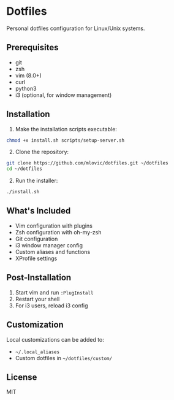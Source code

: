 # Dotfiles

Personal dotfiles configuration for Linux/Unix systems.

## Prerequisites

- git
- zsh
- vim (8.0+)
- curl
- python3
- i3 (optional, for window management)

## Installation

1. Make the installation scripts executable:
```bash
chmod +x install.sh scripts/setup-server.sh
```

2. Clone the repository:
```bash
git clone https://github.com/mlovic/dotfiles.git ~/dotfiles
cd ~/dotfiles
```

2. Run the installer:
```bash
./install.sh
```

## What's Included

- Vim configuration with plugins
- Zsh configuration with oh-my-zsh
- Git configuration
- i3 window manager config
- Custom aliases and functions
- XProfile settings

## Post-Installation

1. Start vim and run `:PlugInstall`
2. Restart your shell
3. For i3 users, reload i3 config

## Customization

Local customizations can be added to:
- `~/.local_aliases`
- Custom dotfiles in `~/dotfiles/custom/`

## License

MIT
